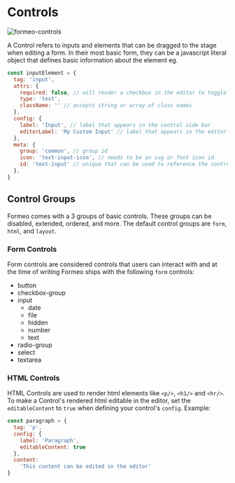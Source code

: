 # Controls

![formeo-controls](https://user-images.githubusercontent.com/1457540/56075239-26cbf100-5d74-11e9-8cd0-d4400705365f.png)

A Control refers to inputs and elements that can be dragged to the stage when editing a form. In their most basic form, they can be a javascript literal object that defines basic information about the element eg.

```javascript
const inputElement = {
  tag: 'input',
  attrs: {
    required: false, // will render a checkbox in the editor to toggle required attribute
    type: 'text',
    className: '' // accepts string or array of class names
  },
  config: {
    label: 'Input', // label that appears in the control side bar
    editorLabel: 'My Custom Input' // label that appears in the editor
  },
  meta: {
    group: 'common', // group id
    icon: 'text-input-icon', // needs to be an svg or font icon id
    id: 'text-input' // unique that can be used to reference the control
  },
}
```

## Control Groups

Formeo comes with a 3 groups of basic controls. These groups can be disabled, extended, ordered, and more. The default control groups are `form`, `html`, and `layout`.

### Form Controls

Form controls are considered controls that users can interact with and at the time of writing Formeo ships with the following `form` controls:

- button
- checkbox-group
- input
  - date
  - file
  - hidden
  - number
  - text
- radio-group
- select
- textarea

### HTML Controls

HTML Controls are used to render html elements like `<p/>`, `<h1/>` and `<hr/>`. To make a Control's rendered html editable in the editor, set the `editableContent` to `true` when defining your control's `config`. Example:

```javascript
const paragraph = {
  tag: 'p',
  config: {
    label: 'Paragraph',
    editableContent: true
  },
  content:
    'This content can be edited in the editor'
}
```
